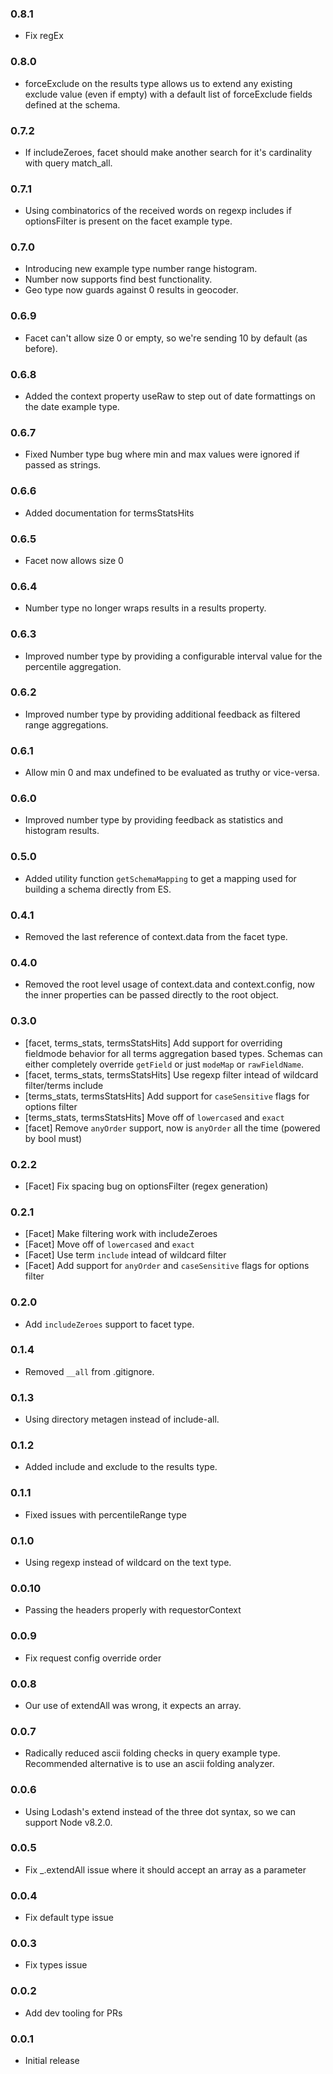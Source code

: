 ﻿### 0.8.1
* Fix regEx
### 0.8.0
* forceExclude on the results type allows us to extend any existing exclude value (even if empty) with a default list of forceExclude fields defined at the schema.
### 0.7.2
* If includeZeroes, facet should make another search for it's cardinality with query match_all.
### 0.7.1
* Using combinatorics of the received words on regexp includes if optionsFilter is present on the facet example type.
### 0.7.0
* Introducing new example type number range histogram.
* Number now supports find best functionality.
* Geo type now guards against 0 results in geocoder.
### 0.6.9
* Facet can't allow size 0 or empty, so we're sending 10 by default (as before).
### 0.6.8
* Added the context property useRaw to step out of date formattings on the date example type.
### 0.6.7
* Fixed Number type bug where min and max values were ignored if passed as strings.
### 0.6.6
* Added documentation for termsStatsHits
### 0.6.5
* Facet now allows size 0
### 0.6.4
* Number type no longer wraps results in a results property.
### 0.6.3
* Improved number type by providing a configurable interval value for the percentile aggregation.
### 0.6.2
* Improved number type by providing additional feedback as filtered range aggregations.
### 0.6.1
* Allow min 0 and max undefined to be evaluated as truthy or vice-versa.
### 0.6.0
* Improved number type by providing feedback as statistics and histogram results.
### 0.5.0
* Added utility function `getSchemaMapping` to get a mapping used for building a schema directly from ES.
### 0.4.1
* Removed the last reference of context.data from the facet type.
### 0.4.0
* Removed the root level usage of context.data and context.config, now
  the inner properties can be passed directly to the root object.
### 0.3.0
* [facet, terms_stats, termsStatsHits] Add support for overriding fieldmode behavior for all terms aggregation based types. Schemas can either completely override `getField` or just `modeMap` or `rawFieldName`.
* [facet, terms_stats, termsStatsHits] Use regexp filter intead of wildcard filter/terms include
* [terms_stats, termsStatsHits] Add support for `caseSensitive` flags for options filter
* [terms_stats, termsStatsHits] Move off of `lowercased` and `exact`
* [facet] Remove `anyOrder` support, now is `anyOrder` all the time (powered by bool must)
### 0.2.2
* [Facet] Fix spacing bug on optionsFilter (regex generation)
### 0.2.1
* [Facet] Make filtering work with includeZeroes
* [Facet] Move off of `lowercased` and `exact`
* [Facet] Use term `include` intead of wildcard filter
* [Facet] Add support for `anyOrder` and `caseSensitive` flags for options filter
### 0.2.0
* Add `includeZeroes` support to facet type.
### 0.1.4
* Removed `__all` from .gitignore.
### 0.1.3
* Using directory metagen instead of include-all.
### 0.1.2
* Added include and exclude to the results type.
### 0.1.1
* Fixed issues with percentileRange type
### 0.1.0
* Using regexp instead of wildcard on the text type.
### 0.0.10
* Passing the headers properly with requestorContext
### 0.0.9
* Fix request config override order
### 0.0.8
* Our use of extendAll was wrong, it expects an array.
### 0.0.7
* Radically reduced ascii folding checks in query example type. Recommended alternative is to use an ascii folding analyzer.
### 0.0.6
* Using Lodash's extend instead of the three dot syntax, so we can
  support Node v8.2.0.
### 0.0.5
* Fix _.extendAll issue where it should accept an array as a parameter
### 0.0.4
* Fix default type issue
### 0.0.3
* Fix types issue
### 0.0.2
* Add dev tooling for PRs
### 0.0.1
* Initial release
